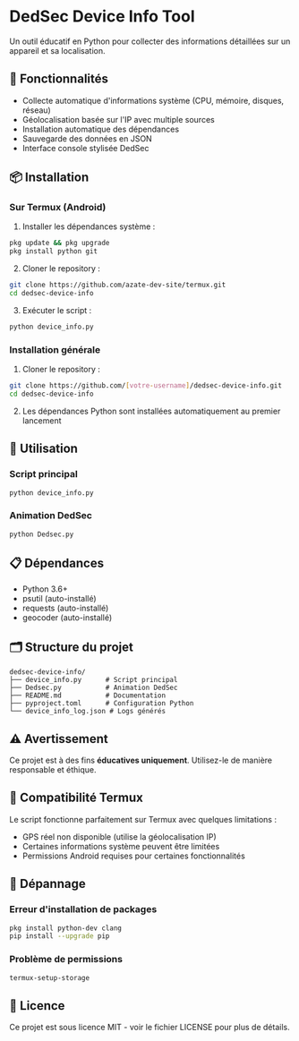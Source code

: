 
# DedSec Device Info Tool

Un outil éducatif en Python pour collecter des informations détaillées sur un appareil et sa localisation.

## 🚀 Fonctionnalités

- Collecte automatique d'informations système (CPU, mémoire, disques, réseau)
- Géolocalisation basée sur l'IP avec multiple sources
- Installation automatique des dépendances
- Sauvegarde des données en JSON
- Interface console stylisée DedSec

## 📦 Installation

### Sur Termux (Android)

1. Installer les dépendances système :
```bash
pkg update && pkg upgrade
pkg install python git
```

2. Cloner le repository :
```bash
git clone https://github.com/azate-dev-site/termux.git
cd dedsec-device-info
```

3. Exécuter le script :
```bash
python device_info.py
```

### Installation générale

1. Cloner le repository :
```bash
git clone https://github.com/[votre-username]/dedsec-device-info.git
cd dedsec-device-info
```

2. Les dépendances Python sont installées automatiquement au premier lancement

## 🎯 Utilisation

### Script principal
```bash
python device_info.py
```

### Animation DedSec
```bash
python Dedsec.py
```

## 📋 Dépendances

- Python 3.6+
- psutil (auto-installé)
- requests (auto-installé)
- geocoder (auto-installé)

## 🗂️ Structure du projet

```
dedsec-device-info/
├── device_info.py      # Script principal
├── Dedsec.py           # Animation DedSec
├── README.md           # Documentation
├── pyproject.toml      # Configuration Python
└── device_info_log.json # Logs générés
```

## ⚠️ Avertissement

Ce projet est à des fins **éducatives uniquement**. Utilisez-le de manière responsable et éthique.

## 📱 Compatibilité Termux

Le script fonctionne parfaitement sur Termux avec quelques limitations :
- GPS réel non disponible (utilise la géolocalisation IP)
- Certaines informations système peuvent être limitées
- Permissions Android requises pour certaines fonctionnalités

## 🔧 Dépannage

### Erreur d'installation de packages
```bash
pkg install python-dev clang
pip install --upgrade pip
```

### Problème de permissions
```bash
termux-setup-storage
```

## 📄 Licence

Ce projet est sous licence MIT - voir le fichier LICENSE pour plus de détails.
